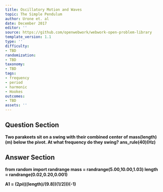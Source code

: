 ```yaml
---
title: Oscillatory Motion and Waves
topic: The Simple Pendulum
author: Urone et. al
date: December 2017
editor: ''
source: https://github.com/openwebwork/webwork-open-problem-library
template_version: 1.1
type: ''
difficulty:
- TBD
randomization:
- TBD
taxonomy:
- TBD
tags:
- frequency
- period
- harmonic
- Hookes
outcomes:
- TBD
assets: ''
---
```


## Question Section 

<b>
Two parakeets sit on a swing with their combined center of mass(length)(m) below the pivot. At what frequency do they swing?
ans_rule(40)(Hz)



## Answer Section

from random import randrange
mass = randrange(5.00,10.00,1.03) 
length = randrange(0.02,0.20,0.001)

A1 = (2*pi*(((length)/(9.8))**(1/2)))**(-1)